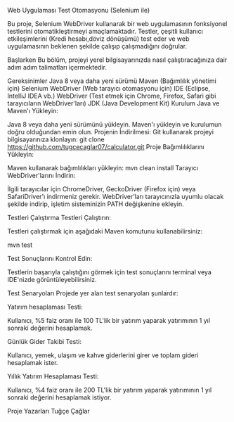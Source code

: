 Web Uygulaması Test Otomasyonu (Selenium ile)

Bu proje, Selenium WebDriver kullanarak bir web uygulamasının fonksiyonel testlerini otomatikleştirmeyi amaçlamaktadır. Testler, çeşitli kullanıcı etkileşimlerini (Kredi hesabı,döviz dönüşümü) test eder ve web uygulamasının beklenen şekilde çalışıp çalışmadığını doğrular.

Başlarken
Bu bölüm, projeyi yerel bilgisayarınızda nasıl çalıştıracağınıza dair adım adım talimatları içermektedir.

Gereksinimler
Java 8 veya daha yeni sürümü
Maven (Bağımlılık yönetimi için)
Selenium WebDriver (Web tarayıcı otomasyonu için)
IDE (Eclipse, IntelliJ IDEA vb.)
WebDriver (Test etmek için Chrome, Firefox, Safari gibi tarayıcıların WebDriver'ları)
JDK (Java Development Kit)
Kurulum
Java ve Maven'ı Yükleyin:

Java 8 veya daha yeni sürümünü yükleyin.
Maven'ı yükleyin ve kurulumun doğru olduğundan emin olun.
Projenin İndirilmesi:
Git kullanarak projeyi bilgisayarınıza klonlayın:
git clone https://github.com/tugcecaglar07/calculator.git
Proje Bağımlılıklarını Yükleyin:

Maven kullanarak bağımlılıkları yükleyin:
mvn clean install
Tarayıcı WebDriver'larını İndirin:

İlgili tarayıcılar için ChromeDriver, GeckoDriver (Firefox için) veya SafariDriver'ı indirmeniz gerekir.
WebDriver’ları tarayıcınızla uyumlu olacak şekilde indirip, işletim sisteminizin PATH değişkenine ekleyin.

Testleri Çalıştırma
Testleri Çalıştırın:

Testleri çalıştırmak için aşağıdaki Maven komutunu kullanabilirsiniz:

mvn test

Test Sonuçlarını Kontrol Edin:

Testlerin başarıyla çalıştığını görmek için test sonuçlarını terminal veya IDE'nizde görüntüleyebilirsiniz.

Test Senaryoları
Projede yer alan test senaryoları şunlardır:

Yatırım hesaplaması Testi:

Kullanıcı, %5 faiz oranı ile 100 TL'lik bir yatırım yaparak yatırımının 1 yıl sonraki değerini hesaplamak.

Günlük Gider Takibi Testi:

Kullanıcı, yemek, ulaşım ve kahve giderlerini girer ve toplam gideri hesaplamak ister.

Yıllık Yatırım Hesaplaması Testi:

Kullanıcı, %4 faiz oranı ile 200 TL'lik bir yatırım yaparak yatırımının 1 yıl sonraki değerini hesaplamak istiyor.

Proje Yazarları
Tuğçe Çağlar



